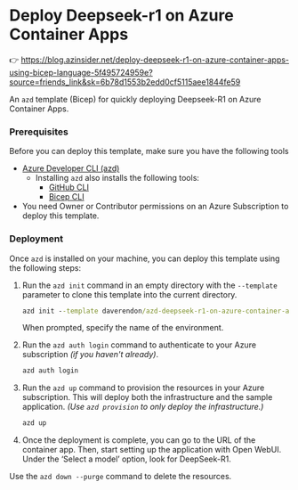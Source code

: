 # Deploy Deepseek-r1 on Azure Container Apps 

👉 https://blog.azinsider.net/deploy-deepseek-r1-on-azure-container-apps-using-bicep-language-5f495724959e?source=friends_link&sk=6b78d1553b2edd0cf5115aee1844fe59

An `azd` template (Bicep) for quickly deploying Deepseek-R1 on Azure Container Apps.

### Prerequisites  

Before you can deploy this template, make sure you have the following tools  

- [Azure Developer CLI (azd)](https://learn.microsoft.com/en-us/azure/developer/azure-developer-cli/install-azd)  
  - Installing `azd` also installs the following tools:  
    - [GitHub CLI](https://cli.github.com)  
    - [Bicep CLI](https://learn.microsoft.com/en-us/azure/azure-resource-manager/bicep/install)  
- You need Owner or Contributor permissions on an Azure Subscription to deploy this template.  

### Deployment

Once `azd` is installed on your machine, you can deploy this template using the following steps:

1. Run the `azd init` command in an empty directory with the `--template` parameter to clone this template into the current directory.  

    ```cmd
    azd init --template daverendon/azd-deepseek-r1-on-azure-container-apps
    ```

    When prompted, specify the name of the environment.

1. Run the `azd auth login` command to authenticate to your Azure subscription _(if you haven't already)_.

    ```cmd
    azd auth login
    ```

1. Run the `azd up` command to provision the resources in your Azure subscription. This will deploy both the infrastructure and the sample application. _(Use `azd provision` to only deploy the infrastructure.)_

    ```cmd
    azd up
    ```

    
1. Once the deployment is complete, you can go to the URL of the container app. Then, start setting up the application with Open WebUI. Under the ‘Select a model’ option, look for DeepSeek-R1.


Use the `azd down --purge` command to delete the resources.